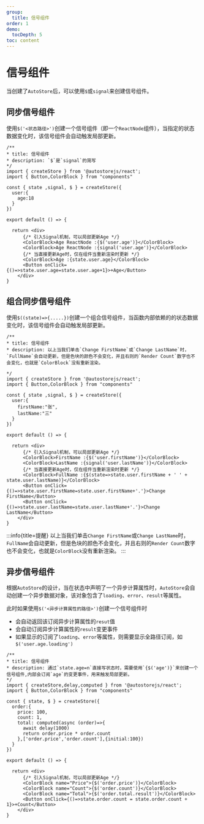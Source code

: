 ```yaml
---
group:
  title: 信号组件
order: 1  
demo:
  tocDepth: 5
toc: content
---
```


# 信号组件

当创建了`AutoStore`后，可以使用`$`或`signal`来创建信号组件。

## 同步信号组件

使用`$('<状态路径>')`创建一个信号组件（即一个`ReactNode`组件），当指定的状态数据变化时，该信号组件会自动触发局部更新。

```tsx 
/**
* title: 信号组件
* description: `$`是`signal`的简写 
*/
import { createStore } from '@autostorejs/react';
import { Button,ColorBlock } from "components"

const { state ,signal, $ } = createStore({
  user:{
    age:18
  }  
})

export default () => {

  return <div>
      {/* 引入Signal机制，可以局部更新Age */}
      <ColorBlock>Age ReactNode :{$('user.age')}</ColorBlock>
      <ColorBlock>Age ReactNode :{signal('user.age')}</ColorBlock>
      {/* 当直接更新Age时，仅在组件当重新渲染时更新 */}
      <ColorBlock>Age :{state.user.age}</ColorBlock>
      <Button onClick={()=>state.user.age=state.user.age+1}>+Age</Button>
    </div>
}
```

## 组合同步信号组件

使用`$((state)=>{.....})`创建一个组合信号组件，当函数内部依赖的的状态数据变化时，该信号组件会自动触发局部更新。

```tsx
/**
* title: 信号组件
* description: 以上当我们单击`Change FirstName`或`Change LastName`时，`FullName`会自动更新，但是色块的颜色不会变化，并且右则的`Render Count`数字也不会变化，也就是`ColorBlock`没有重新渲染。

*/
import { createStore } from '@autostorejs/react';
import { Button,ColorBlock } from "components"

const { state ,signal, $ } = createStore({
  user:{
    firstName:"张",
    lastName:"三"
  }
})

export default () => {

  return <div>
      {/* 引入Signal机制，可以局部更新Age */}
      <ColorBlock>FirstName :{$('user.firstName')}</ColorBlock>
      <ColorBlock>LastName :{signal('user.lastName')}</ColorBlock>
      {/* 当直接更新Age时，仅在组件当重新渲染时更新 */}
      <ColorBlock>FullName :{$(state=>state.user.firstName + ' ' + state.user.lastName)}</ColorBlock>
      <Button onClick={()=>state.user.firstName=state.user.firstName+'.'}>Change FirstName</Button>
      <Button onClick={()=>state.user.lastName=state.user.lastName+'.'}>Change LastName</Button>
    </div>
}
```

:::info{title=提醒}
以上当我们单击`Change FirstName`或`Change LastName`时，`FullName`会自动更新，但是色块的颜色不会变化，并且右则的`Render Count`数字也不会变化，也就是`ColorBlock`没有重新渲染。
:::


## 异步信号组件

根据`AutoStore`的设计，当在状态中声明了一个异步计算属性时，`AutoStore`会自动创建一个异步数据对象，该对象包含了`loading`、`error`、`result`等属性。

此时如果使用`$('<异步计算属性的路径>')`创建一个信号组件时

- 会自动返回该订阅异步计算属性的`resut`值
- 会自动订阅异步计算属性的`result`变更事件
- 如果显示的订阅了`loading`、`error`等属性，则需要显示全路径订阅，如`$('user.age.loading')`


```tsx
/**
* title: 信号组件
* description: 通过`state.age=n`直接写状态时，需要使用`{$('age')}`来创建一个信号组件,内部会订阅`age`的变更事件，用来触发局部更新。
*/
import { createStore,delay,computed } from '@autostorejs/react';
import { Button,ColorBlock } from "components"

const { state, $ } = createStore({
  order:{
    price: 100,
    count: 1,
    total: computed(async (order)=>{
      await delay(1000)
      return order.price * order.count
    },['order.price','order.count'],{initial:100})
  }
})

export default () => {

  return <div>
      {/* 引入Signal机制，可以局部更新Age */}
      <ColorBlock name="Price">{$('order.price')}</ColorBlock>
      <ColorBlock name="Count">{$('order.count')}</ColorBlock>
      <ColorBlock name="Total">{$('order.total.result')}</ColorBlock>
      <Button onClick={()=>state.order.count = state.order.count + 1}>+Count</Button>
    </div>
}
```
